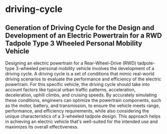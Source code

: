 # driving-cycle
## Generation of Driving Cycle for the Design and Development of an Electric Powertrain for a RWD Tadpole Type 3 Wheeled Personal Mobility Vehicle

Designing an electric powertrain for a Rear-Wheel-Drive (RWD) tadpole-type 3-wheeled personal mobility vehicle involves the development of a driving cycle. A driving cycle is a set of conditions that mimic real-world driving scenarios to evaluate the performance and efficiency of the electric powertrain. For this specific vehicle, the driving cycle should take into account factors like typical urban traffic patterns, acceleration, deceleration, uphill climbs, and cruising speeds. By accurately simulating these conditions, engineers can optimize the powertrain components, such as the motor, battery, and transmission, to ensure the vehicle meets range, performance, and efficiency requirements, while also considering the unique characteristics of a 3-wheeled tadpole design. This approach helps in achieving an electric vehicle that's well-suited for the intended use and maximizes its overall effectiveness.
